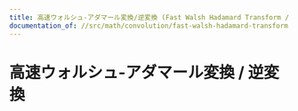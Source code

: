 ```yaml
---
title: 高速ウォルシュ-アダマール変換/逆変換 (Fast Walsh Hadamard Transform / Inverse Transform)
documentation_of: //src/math/convolution/fast-walsh-hadamard-transform.hpp
---
```


# 高速ウォルシュ-アダマール変換 / 逆変換
